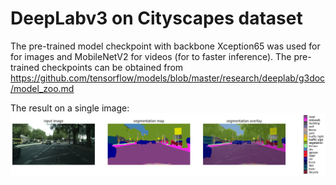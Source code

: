 # DeepLabv3 on Cityscapes dataset
The pre-trained model checkpoint with backbone Xception65 was used for for images and  MobileNetV2 for videos (for to faster inference).
The pre-trained checkpoints can be obtained from https://github.com/tensorflow/models/blob/master/research/deeplab/g3doc/model_zoo.md


The result on a single image:
![alt text](https://github.com/Romulan12/DeepLabv3_Cityscapes/blob/master/segmentation_results.png?raw=true)
